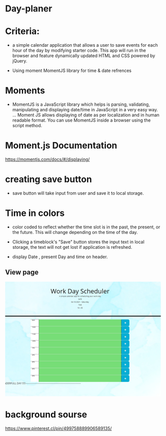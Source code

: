# Day-planer

# Criteria:

* a simple calendar application that allows a user to save events for each hour of the day by modifying starter code. This app will run in the browser and feature dynamically updated HTML and CSS powered by jQuery.


* Using moment MomentJS  library for time & date refrences 

# Moments

* MomentJS is a JavaScript library which helps is parsing, validating, manipulating and displaying date/time in JavaScript in a very easy way. ... Moment JS allows displaying of date as per localization and in human readable format. You can use MomentJS inside a browser using the script method.

# Moment.js Documentation
https://momentjs.com/docs/#/displaying/

# creating save button 

* save button will take input from user and save it to local storage.

# Time in colors 
* color coded to reflect whether the time slot is in the past, the present, or the future. This will change depending on the time of the  day. 

* Clicking a timeblock's "Save" button stores the input text in local storage,  the text will not get lost if  application is refreshed.

* display Date , present Day and time on header.

## View page 

![](https://github.com/hiral271/Day-planer/blob/main/Image-2021-04-10-at-10.45.42-PM.jpeg)










# background sourse
https://www.pinterest.cl/pin/499758889906589135/
